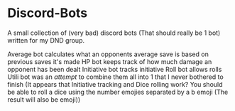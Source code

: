 # Discord-Bots
A small collection of (very bad) discord bots (That should really be 1 bot) written for my DND group. 

Average bot calculates what an opponents average save is based on previous saves it's made
HP bot keeps track of how much damage an opponent has been dealt
Initiative bot tracks initiative
Roll bot allows rolls
Utili bot was an *attempt* to combine them all into 1 that I never bothered to finish
  (It appears that Initiative tracking and Dice rolling work? You should be able to roll a dice using the number emojies separated by a b emoji (The result will also be emoji))
